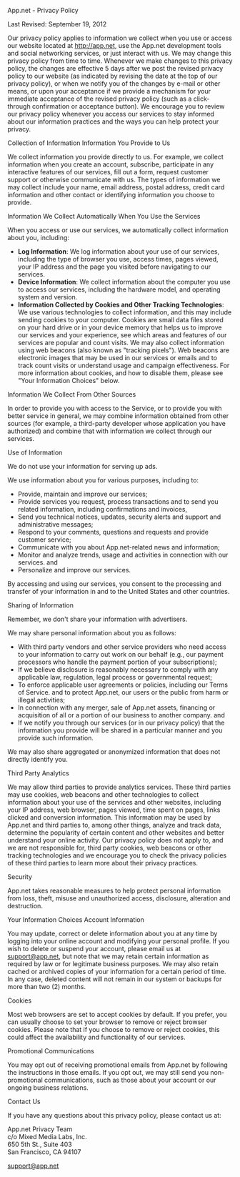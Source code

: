 App.net - Privacy Policy

Last Revised: September 19, 2012

Our privacy policy applies to information we collect when you use or access our website located at http://app.net, use the App.net development tools and social networking services, or just interact with us. We may change this privacy policy from time to time. Whenever we make changes to this privacy policy, the changes are effective 5 days after we post the revised privacy policy to our website (as indicated by revising the date at the top of our privacy policy), or when we notify you of the changes by e-mail or other means, or upon your acceptance if we provide a mechanism for your immediate acceptance of the revised privacy policy (such as a click-through confirmation or acceptance button). We encourage you to review our privacy policy whenever you access our services to stay informed about our information practices and the ways you can help protect your privacy.

Collection of Information Information You Provide to Us

We collect information you provide directly to us. For example, we collect information when you create an account, subscribe, participate in any interactive features of our services, fill out a form, request customer support or otherwise communicate with us. The types of information we may collect include your name, email address, postal address, credit card information and other contact or identifying information you choose to provide.

Information We Collect Automatically When You Use the Services

When you access or use our services, we automatically collect information about you, including:

*   **Log Information**: We log information about your use of our services, including the type of browser you use, access times, pages viewed, your IP address and the page you visited before navigating to our services.
*   **Device Information**: We collect information about the computer you use to access our services, including the hardware model, and operating system and version.
*   **Information Collected by Cookies and Other Tracking Technologies**: We use various technologies to collect information, and this may include sending cookies to your computer. Cookies are small data files stored on your hard drive or in your device memory that helps us to improve our services and your experience, see which areas and features of our services are popular and count visits. We may also collect information using web beacons (also known as "tracking pixels"). Web beacons are electronic images that may be used in our services or emails and to track count visits or understand usage and campaign effectiveness. For more information about cookies, and how to disable them, please see "Your Information Choices" below.

Information We Collect From Other Sources

In order to provide you with access to the Service, or to provide you with better service in general, we may combine information obtained from other sources (for example, a third-party developer whose application you have authorized) and combine that with information we collect through our services.

Use of Information

We do not use your information for serving up ads.

We use information about you for various purposes, including to:

*   Provide, maintain and improve our services;
*   Provide services you request, process transactions and to send you related information, including confirmations and invoices,
*   Send you technical notices, updates, security alerts and support and administrative messages;
*   Respond to your comments, questions and requests and provide customer service;
*   Communicate with you about App.net-related news and information;
*   Monitor and analyze trends, usage and activities in connection with our services. and
*   Personalize and improve our services.

By accessing and using our services, you consent to the processing and transfer of your information in and to the United States and other countries.

Sharing of Information

Remember, we don't share your information with advertisers.

We may share personal information about you as follows:

*   With third party vendors and other service providers who need access to your information to carry out work on our behalf (e.g., our payment processors who handle the payment portion of your subscriptions);
*   If we believe disclosure is reasonably necessary to comply with any applicable law, regulation, legal process or governmental request;
*   To enforce applicable user agreements or policies, including our Terms of Service. and to protect App.net, our users or the public from harm or illegal activities;
*   In connection with any merger, sale of App.net assets, financing or acquisition of all or a portion of our business to another company. and
*   If we notify you through our services (or in our privacy policy) that the information you provide will be shared in a particular manner and you provide such information.

We may also share aggregated or anonymized information that does not directly identify you.

Third Party Analytics

We may allow third parties to provide analytics services. These third parties may use cookies, web beacons and other technologies to collect information about your use of the services and other websites, including your IP address, web browser, pages viewed, time spent on pages, links clicked and conversion information. This information may be used by App.net and third parties to, among other things, analyze and track data, determine the popularity of certain content and other websites and better understand your online activity. Our privacy policy does not apply to, and we are not responsible for, third party cookies, web beacons or other tracking technologies and we encourage you to check the privacy policies of these third parties to learn more about their privacy practices.

Security

App.net takes reasonable measures to help protect personal information from loss, theft, misuse and unauthorized access, disclosure, alteration and destruction.

Your Information Choices Account Information

You may update, correct or delete information about you at any time by logging into your online account and modifying your personal profile. If you wish to delete or suspend your account, please email us at support@app.net, but note that we may retain certain information as required by law or for legitimate business purposes. We may also retain cached or archived copies of your information for a certain period of time. In any case, deleted content will not remain in our system or backups for more than two (2) months.

Cookies

Most web browsers are set to accept cookies by default. If you prefer, you can usually choose to set your browser to remove or reject browser cookies. Please note that if you choose to remove or reject cookies, this could affect the availability and functionality of our services.

Promotional Communications

You may opt out of receiving promotional emails from App.net by following the instructions in those emails. If you opt out, we may still send you non-promotional communications, such as those about your account or our ongoing business relations.

Contact Us

If you have any questions about this privacy policy, please contact us at:

App.net Privacy Team  
c/o Mixed Media Labs, Inc.  
650 5th St., Suite 403  
San Francisco, CA 94107  
  
support@app.net